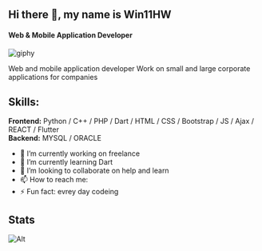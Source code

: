 ## Hi there 👋, my name is **Win11HW**
#### Web & Mobile Application Developer
![giphy](https://user-images.githubusercontent.com/71202372/131417256-58058879-f14c-4c03-9bdf-03bd1c80f25d.gif)

Web and mobile application developer
Work on small and large corporate applications for companies

## Skills: <br>

<b>Frontend:</b> Python / C++ / PHP / Dart / HTML / CSS / Bootstrap / JS / Ajax / REACT / Flutter <br>
<b>Backend:</b> MYSQL / ORACLE

- 🔭 I’m currently working on freelance 
- 🌱 I’m currently learning Dart 
- 👯 I’m looking to collaborate on help and learn 
- 📫 How to reach me:
- ⚡ Fun fact: evrey day codeing 


## Stats

![Alt](https://repobeats.axiom.co/api/embed/38b63c4514a8a4cd7d1307985af2889c78d67bcc.svg "Repobeats analytics image")

